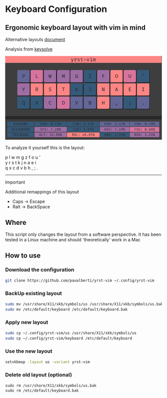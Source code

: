 # Keyboard Configuration

## Ergonomic keyboard layout with vim in mind

Alternative layouts [document](https://docs.google.com/document/d/1Ic-h8UxGe5-Q0bPuYNgE3NoWiI8ekeadvSQ5YysrwII/edit?tab=t.0)

Analysis from [keysolve](https://clemenpine.github.io/keysolve-web/)

![Keysolve analysis](yrst-analysis.png)

To analyze it yourself this is the layout:

p l w m g z f o u '<br>
y r s t k j n a e i<br>
q x c d v b h , ; .<br>

***

> [!Important]
>
> Additional remappings of this layout
>
> * Caps -> Escape
> * Ralt -> BackSpace

## Where

This script only changes the layout from a software perspective. It has been tested in a Linux machine and should 'theoretically' work in a Mac

## How to use

### Download the configuration

```Bash
git clone https://github.com/paualberti/yrst-vim ~/.config/yrst-vim
```

### BackUp existing layout

```Bash
sudo mv /usr/share/X11/xkb/symbols/us /usr/share/X11/xkb/symbols/us.bak
sudo mv /etc/default/keyboard /etc/default/keyboard.bak
```

### Apply new layout

```Bash
sudo cp ~/.config/yrst-vim/us /usr/share/X11/xkb/symbols/us
sudo cp ~/.config/yrst-vim/keyboard /etc/default/keyboard
```

### Use the new layout

```Bash
setxkbmap -layout us -variant yrst-vim
```

### Delete old layout (optional)

```
sudo rm /usr/share/X11/xkb/symbols/us.bak
sudo rm /etc/default/keyboard.bak
```
